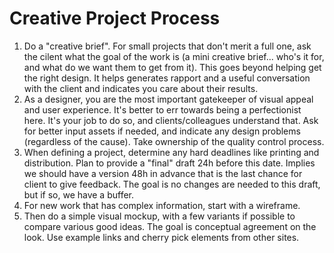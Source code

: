 
# Creative Project Process

1. Do a "creative brief". For small projects that don't merit a full one, ask the cilent what the goal of the work is (a mini creative brief... who's it for, and what do we want them to get from it). This goes beyond helping get the right design. It helps generates rapport and a useful conversation with the client and indicates you care about their results.
2. As a designer, you are the most important gatekeeper of visual appeal and user experience. It's better to err towards being a perfectionist here. It's your job to do so, and clients/colleagues understand that. Ask for better input assets if needed, and indicate any design problems (regardless of the cause). Take ownership of the quality control process.
3. When defining a project, determine any hard deadlines like printing and distribution. Plan to provide a "final" draft 24h before this date. Implies we should have a version 48h in advance that is the last chance for client to give feedback. The goal is no changes are needed to this draft, but if so, we have a buffer.
4. For new work that has complex information, start with a wireframe.
5. Then do a simple visual mockup, with a few variants if possible to compare various good ideas. The goal is conceptual agreement on the look. Use example links and cherry pick elements from other sites.
